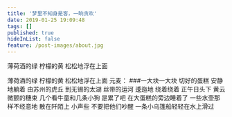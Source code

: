 ```yaml
---
title: '梦里不知身是客，一晌贪欢'
date: 2019-01-25 19:09:48
tags: []
published: true
hideInList: false
feature: /post-images/about.jpg
---
```

薄荷酒的绿
柠檬的黄
松松地浮在上面

<!-- more --> 

薄荷酒的绿
柠檬的黄
松松地浮在上面
元麦：
###一大块一大块
切好的蛋糕
安静地躺着
由苏州的虎丘
到无锡的太湖
丝带的运河
逶迤地
绕着绕着
正午日头下
黄云微颤的穗束
几个看牛童和几条小狗
是累了吧
在大蛋糕的旁边睡着了
一些水壶那样不经意地
散在阡陌上
小声些
不要把他们吵醒
一条小乌篷船轻轻在水上滑过